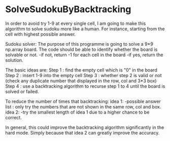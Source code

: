 # SolveSudokuByBacktracking
In order to avoid try 1-9 at every single cell, I am going to make this algorithm to solve sudoku more like a human. For instance, starting from the cell with highest possible answer.

Sudoku solver:
The purpose of this programme is going to solve a 9*9 np.array board. 
The code should be able to identify whether the board is solvable or not.
	-if not, return -1 for each cell in the board
	-if yes, return the solution.

The basic ideas are:
	Step 1 : find the empty cell which is "0" in the board
	Step 2 : insert 1-9 into the empty cell
	Step 3 : whether step 2 is valid or not (check any duplicate number that displayed in the row, col and 3*3 box)
	Step 4 : use a backtracking algorithm to recurse step 1 to 4 until the board is solved or failed.

To reduce the number of times that backtracking:
   idea 1:
	-possible answer list : only try the numbers that are not shown in the same row, col and box.
   idea 2:
	-try the smallest length of idea 1 due to a higher chance to be correct.

In general, this could improve the backtracking algorithm significantly in the hard mode.
Simply because that idea 2 can greatly improve the accuracy.
